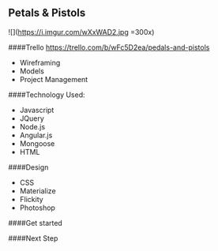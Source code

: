 ## Petals & Pistols 

![](https://i.imgur.com/wXxWAD2.jpg =300x)

####Trello 
https://trello.com/b/wFc5D2ea/pedals-and-pistols
* Wireframing
* Models 
* Project Management 


####Technology Used: 
* Javascript
* JQuery
* Node.js
* Angular.js 
* Mongoose
* HTML


####Design 
* CSS 
* Materialize 
* Flickity
* Photoshop


####Get started 


####Next Step 
